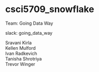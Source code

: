 # csci5709_snowflake

Team: Going Data Way

slack: going_data_way

Sravani Kirla   
Kellen Mulford    
Ivan Radkevich  
Tanisha Shrotriya   
Trevor Winger 		

